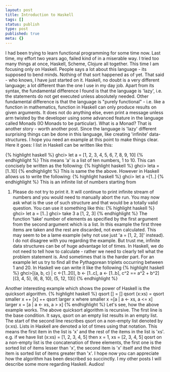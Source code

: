 ```yaml
---
layout: post
title: Introduction to Haskell
tags: []
status: publish
type: post
published: true
meta: {}
---
```



I had been trying to learn functional programming for some time
now. Last time, my effort two years ago, failed kind of in a miserable
way. I tried too many things at once, Haskell, Scheme, Clojure all
together. This time I am focusing only on Haskell. People says a lot
about this language - its supposed to bend minds. Nothing of that sort
happened as of yet. That said - who knows, I have just started on it.
Haskell, no doubt is a very different language; a lot
different than the one I use in my day job.  Apart from its syntax,
the fundamental difference I found is that the language is 'lazy',
i.e. the statements do not get executed unless absolutely
needed. Other fundamental difference is that the language is "purely
functional" - i.e. like a function in mathematics, function in Haskell
can only produce results on given arguments. It does not do anything
else, even print a message unless arm twisted by the developer using
some advanced feature in the language called Monads (IO Monads to be
particular). What is a Monad? That is another story - worth another
post. Since the language is 'lazy' different surprising things can be
done in this language, like creating 'infinite' data-structures.  I
hope you need an example at this point to make things clear. Here it
goes: I list in Haskell can be written like this:

{% highlight haskell %}
ghci> let a = [1, 2, 3, 4, 5, 6, 7, 8, 9, 10]
{% endhighlight %}
This means 'a' is a list of ten numbers, 1 to 10. This can
concisely be written as the following:
{% highlight haskell %}
ghci> leta = [1..10]
{% endhighlight %}
This is same the the above.  However in Haskell
allows us to write the following:
{% highlight haskell %}
ghci> let a =[1..]
{% endhighlight %}
This is an infinite list of numbers starting from
1. Please do not try to print it. It will continue to print infinite
stream of numbers and you would need to manually abort the run.  You
may now ask what is the use of such structure and that would be a
totally valid question.  You can use it something like this:
{% highlight haskell %}
ghci> let a = [1..]  ghci> take 3 a [1, 2, 3]
{% endhighlight %}
The function 'take' number of elements as specified by the
first argument from the second argument which is a list. In this
example the first three items are taken and the rest are discarded,
not even calculated. This may seem to be a lame example (why not use
just 'a = [1, 2, 3]' instead). I do not disagree with you regarding
the example. But trust me, infinite data structures can be of huge
advantage lot of times.  In Haskell, we do not need to tell how to
calculate - rather we need to clearly tell what the problem statement
is. And sometimes that is the harder part.  For an example let us try
to find all the Pythagorean triplets occurring between 1 and 20. In
Haskell we can write it like the following
{% highlight haskell %}
ghci>[(a, b, c) | c <-[1..20], b <- [1..c], a <- [1..b], c^2 == a^2 + b^2]
[(3, 4, 5), (6, 8, 10), (5, 12, 13)]
{% endhighlight %}

Another interesting example which shows the power of Haskell is the
quicksort algorithm.
{% highlight haskell %}
qsort [] = [] qsort (x:xs)
         = qsort smaller x ++ [x] ++ qsort larger x
                 where smaller x =[a | a <- xs, a <= x]
                 larger x = [a | a <- xs, a > x]
{% endhighlight %}
Let's see, how the above example works.  The above quicksort algorithm is
recursive. The first line is the base condition. It says, qsort on an
empty list results in an empty list. The start of the second line
rescribes qsort on a non-empty list denoted by (x:xs). Lists in
Haskell are denoted a lot of times using that notation. This means the
first item in the list is 'x' and the rest of the items in the list is
'xs'. e.g. if we have list (x:xs) = [1, 2, 3, 4, 5] then x = 1, xs =
[2, 3, 4, 5] qosrt on a non-empty list is the concatenation of three
elements, the first one is the sorted list of items lesser than 'x',
the second item is 'x' itself and the third item is sorted list of
items greater than 'x'. I hope now you can appreciate how the
algorithm has been described so succinctly. I my other posts I will
describe some more regarding Haskell. Audios!
